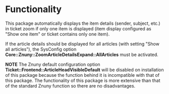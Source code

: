 # Functionality

This package automatically displays the item details (sender, subject, etc.) in ticket zoom if only one item is displayed (item display configured as "Show one item" or ticket contains only one item).

If the article details should be displayed for all articles (with setting "Show all articles"), the SysConfig option __Core::Znuny::ZoomArticleDetailsExpand::AllArticles__ must be activated.

__NOTE__
The Znuny default configuration option __Ticket::Frontend::ArticleHeadVisibleDefault__ will be disabled on installation of this package because the function behind it is incompatible with that of this package. The functionality of this package is more extensive than that of the standard Znuny function so there are no disadvantages.
